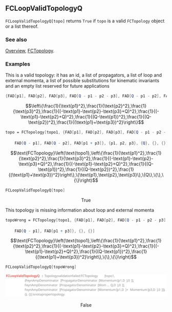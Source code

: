 ## FCLoopValidTopologyQ

`FCLoopValidTopologyQ[topo]` returns `True` if `topo` is a valid `FCTopology` object or a list thereof.

### See also

[Overview](Extra/FeynCalc.md), [FCTopology](FCTopology.md).

### Examples

This is a valid topology: it has an id, a list of propagators, a list of loop and external momenta, a list of possible substitutions for kinematic invariants and an empty list reserved for future applications

```mathematica
{FAD[p1], FAD[p2], FAD[p3], FAD[Q - p1 - p2 - p3], FAD[Q - p1 - p2], FAD[Q - p1], FAD[Q - p2], FAD[p1 + p3]}
```

$$\left\{\frac{1}{\text{p1}^2},\frac{1}{\text{p2}^2},\frac{1}{\text{p3}^2},\frac{1}{(-\text{p1}-\text{p2}-\text{p3}+Q)^2},\frac{1}{(-\text{p1}-\text{p2}+Q)^2},\frac{1}{(Q-\text{p1})^2},\frac{1}{(Q-\text{p2})^2},\frac{1}{(\text{p1}+\text{p3})^2}\right\}$$

```mathematica
topo = FCTopology[topo1, {FAD[p1], FAD[p2], FAD[p3], FAD[Q - p1 - p2 - p3], FAD[Q - p1 - p2], 
    
    FAD[Q - p1], FAD[Q - p2], FAD[p1 + p3]}, {p1, p2, p3}, {Q}, {}, {}]
```

$$\text{FCTopology}\left(\text{topo1},\left\{\frac{1}{\text{p1}^2},\frac{1}{\text{p2}^2},\frac{1}{\text{p3}^2},\frac{1}{(-\text{p1}-\text{p2}-\text{p3}+Q)^2},\frac{1}{(-\text{p1}-\text{p2}+Q)^2},\frac{1}{(Q-\text{p1})^2},\frac{1}{(Q-\text{p2})^2},\frac{1}{(\text{p1}+\text{p3})^2}\right\},\{\text{p1},\text{p2},\text{p3}\},\{Q\},\{\},\{\}\right)$$

```mathematica
FCLoopValidTopologyQ[topo]
```

$$\text{True}$$

This topology is missing information about loop and external momenta

```mathematica
topoWrong = FCTopology[topo1, {FAD[p1], FAD[p2], FAD[Q - p1 - p2 - p3], FAD[Q - p1 - p2], 
    
    FAD[Q - p1], FAD[p1 + p3]}, {}, {}]
```

$$\text{FCTopology}\left(\text{topo1},\left\{\frac{1}{\text{p1}^2},\frac{1}{\text{p2}^2},\frac{1}{(-\text{p1}-\text{p2}-\text{p3}+Q)^2},\frac{1}{(-\text{p1}-\text{p2}+Q)^2},\frac{1}{(Q-\text{p1})^2},\frac{1}{(\text{p1}+\text{p3})^2}\right\},\{\},\{\}\right)$$

```mathematica
FCLoopValidTopologyQ[topoWrong]
```

![074ejzubvewb2](img/074ejzubvewb2.svg)

$$\text{False}$$